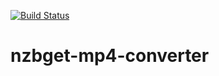 [![Build Status](https://travis-ci.org/FrankGNL/nzbget-mp4-converter.svg?branch=master)](https://travis-ci.org/FrankGNL/nzbget-mp4-converter)

# nzbget-mp4-converter
